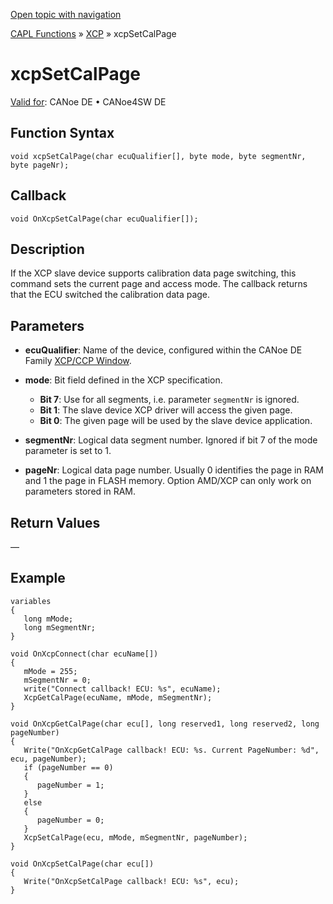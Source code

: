 [Open topic with navigation](../../../../../CANoeDEFamily.htm#Topics/CAPLFunctions/XCP/Functions/CAPLfunctionXCPSetCalPage.md)

[CAPL Functions](../../CAPLfunctions.md) » [XCP](../CAPLfunctionsXCPOverview.md) » xcpSetCalPage

# xcpSetCalPage

[Valid for](../../../Shared/FeatureAvailability.md):  CANoe DE • CANoe4SW DE

## Function Syntax

```plaintext
void xcpSetCalPage(char ecuQualifier[], byte mode, byte segmentNr, byte pageNr);
```

## Callback

```plaintext
void OnXcpSetCalPage(char ecuQualifier[]);
```

## Description

If the XCP slave device supports calibration data page switching, this command sets the current page and access mode. The callback returns that the ECU switched the calibration data page.

## Parameters

- **ecuQualifier**: Name of the device, configured within the CANoe DE Family [XCP/CCP Window](../../../CANoeCANalyzer/AMDXCP/XCPConfiguration.md).
  
- **mode**: Bit field defined in the XCP specification.
  - **Bit 7**: Use for all segments, i.e. parameter `segmentNr` is ignored.
  - **Bit 1**: The slave device XCP driver will access the given page.
  - **Bit 0**: The given page will be used by the slave device application.

- **segmentNr**: Logical data segment number. Ignored if bit 7 of the mode parameter is set to 1.

- **pageNr**: Logical data page number. Usually 0 identifies the page in RAM and 1 the page in FLASH memory. Option AMD/XCP can only work on parameters stored in RAM.

## Return Values

—

## Example

```plaintext
variables
{
   long mMode;
   long mSegmentNr;
}

void OnXcpConnect(char ecuName[])
{
   mMode = 255;
   mSegmentNr = 0;
   write("Connect callback! ECU: %s", ecuName);
   XcpGetCalPage(ecuName, mMode, mSegmentNr);
}

void OnXcpGetCalPage(char ecu[], long reserved1, long reserved2, long pageNumber)
{
   Write("OnXcpGetCalPage callback! ECU: %s. Current PageNumber: %d", ecu, pageNumber);
   if (pageNumber == 0)
   {
      pageNumber = 1;
   }
   else
   {
      pageNumber = 0;
   }
   XcpSetCalPage(ecu, mMode, mSegmentNr, pageNumber);
}

void OnXcpSetCalPage(char ecu[])
{
   Write("OnXcpSetCalPage callback! ECU: %s", ecu);
}
```
